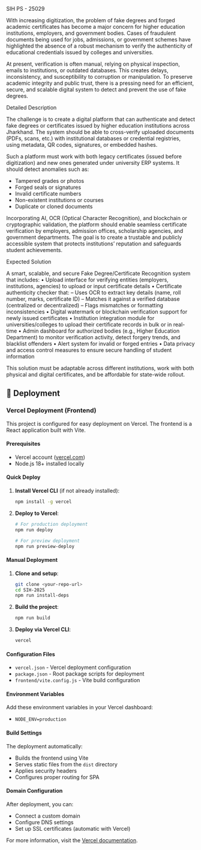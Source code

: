 SIH PS - 25029


With increasing digitization, the problem of fake degrees and forged academic certificates has become a major concern for higher education institutions, employers, and government bodies. Cases of fraudulent documents being used for jobs, admissions, or government schemes have highlighted the absence of a robust mechanism to verify the authenticity of educational credentials issued by colleges and universities.

At present, verification is often manual, relying on physical inspection, emails to institutions, or outdated databases. This creates delays, inconsistency, and susceptibility to corruption or manipulation. To preserve academic integrity and public trust, there is a pressing need for an efficient, secure, and scalable digital system to detect and prevent the use of fake degrees.

Detailed Description

The challenge is to create a digital platform that can authenticate and detect fake degrees or certificates issued by higher education institutions across Jharkhand. The system should be able to cross-verify uploaded documents (PDFs, scans, etc.) with institutional databases or credential registries, using metadata, QR codes, signatures, or embedded hashes.

Such a platform must work with both legacy certificates (issued before digitization) and new ones generated under university ERP systems. It should detect anomalies such as:
- Tampered grades or photos
- Forged seals or signatures
- Invalid certificate numbers
- Non-existent institutions or courses
- Duplicate or cloned documents

Incorporating AI, OCR (Optical Character Recognition), and blockchain or cryptographic validation, the platform should enable seamless certificate verification by employers, admission offices, scholarship agencies, and government departments. The goal is to create a trustable and publicly accessible system that protects institutions’ reputation and safeguards student achievements.

Expected Solution

A smart, scalable, and secure Fake Degree/Certificate Recognition system that includes:
• Upload interface for verifying entities (employers, institutions, agencies) to upload or input certificate details
• Certificate authenticity checker that:
   – Uses OCR to extract key details (name, roll number, marks, certificate ID)
   – Matches it against a verified database (centralized or decentralized)
   – Flags mismatches or formatting inconsistencies
• Digital watermark or blockchain verification support for newly issued certificates
• Institution integration module for universities/colleges to upload their certificate records in bulk or in real-time
• Admin dashboard for authorized bodies (e.g., Higher Education Department) to monitor verification activity, detect forgery trends, and blacklist offenders
• Alert system for invalid or forged entries
• Data privacy and access control measures to ensure secure handling of student information

This solution must be adaptable across different institutions, work with both physical and digital certificates, and be affordable for state-wide rollout.

## 🚀 Deployment

### Vercel Deployment (Frontend)

This project is configured for easy deployment on Vercel. The frontend is a React application built with Vite.

#### Prerequisites
- Vercel account ([vercel.com](https://vercel.com))
- Node.js 18+ installed locally

#### Quick Deploy
1. **Install Vercel CLI** (if not already installed):
   ```bash
   npm install -g vercel
   ```

2. **Deploy to Vercel**:
   ```bash
   # For production deployment
   npm run deploy

   # For preview deployment
   npm run preview-deploy
   ```

#### Manual Deployment
1. **Clone and setup**:
   ```bash
   git clone <your-repo-url>
   cd SIH-2025
   npm run install-deps
   ```

2. **Build the project**:
   ```bash
   npm run build
   ```

3. **Deploy via Vercel CLI**:
   ```bash
   vercel
   ```

#### Configuration Files
- `vercel.json` - Vercel deployment configuration
- `package.json` - Root package scripts for deployment
- `frontend/vite.config.js` - Vite build configuration

#### Environment Variables
Add these environment variables in your Vercel dashboard:
- `NODE_ENV=production`

#### Build Settings
The deployment automatically:
- Builds the frontend using Vite
- Serves static files from the `dist` directory
- Applies security headers
- Configures proper routing for SPA

#### Domain Configuration
After deployment, you can:
- Connect a custom domain
- Configure DNS settings
- Set up SSL certificates (automatic with Vercel)

For more information, visit the [Vercel documentation](https://vercel.com/docs).
